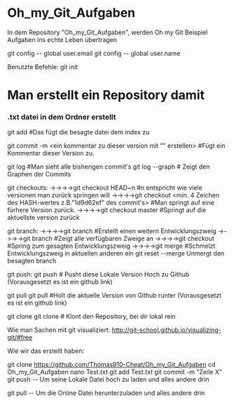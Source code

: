 # Oh_my_Git_Aufgaben
In dem Repository "Oh_my_Git_Aufgaben", werden Oh my Git Beispiel Aufgaben ins echte Leben übertragen

git config -- global user.email <Email>
git config -- global user.name <Name>

Benutzte Befehle:
git init <Name des Repositorys>
# Man erstellt ein Repository damit

### .txt datei in dem Ordner erstellt ###

git add <datei>
#Das fügt die besagte datei dem index zu

git commit -m <ein kommentar zu dieser version mit "" erstellen>
#Fügt ein Kommentar dieser Version zu.

git log
#Man sieht alle bisherigen commit's
	git log --graph
	# Zeigt den Graphen der Commits

git checkouts:
->->->->git checkout HEAD~n <dateiname>
	#n entspricht wie viele versionen man zurück springen will
->->->->git checkout <min. 4 Zeichen des HASH-wertes z.B."1d9d62ef" des commit's> <dateiname>
	#Man springt auf eine fürhere Version zurück.
->->->->git checkout master
	#Springt auf die aktuellste version zurück

git branch:
->->->->git branch <branchname> 
	#Erstellt einen weitern Entwicklungszweig
->->->->git branch
	#Zeigt alle verfügbaren Zweige an
->->->->git checkout <branchname>
	#Spring zum gesagten Entwicklungszweig
->->->->git merge <branchname>
	#Schmelzt Entwicklungszweig in aktuellen anderen ein
		git reset --merge <branch>
		Unmergt den besagten branch

git push:
	git push
	# Pusht diese Lokale Version Hoch zu Github (Vorausgesetzt es ist ein github link)
	
git pull
	git pull
	#Holt die aktuelle Version von Github runter (Vorausgesetzt es ist ein github link)

git clone
	git clone <Repository-Link>	
	# Klont den Repository, bei dir lokal rein

Wie man Sachen mit git visualiziert:
http://git-school.github.io/visualizing-git/#free


Wie wir das erstellt haben:

git clone https://github.com/Thomas910-Cheat/Oh_my_Git_Aufgaben
cd Oh_my_Git_Aufgaben
nano Test.txt
git add Test.txt
git commit -m "Zeile X"
git push                                 -- Um seine Lokale Datei hoch zu laden und alles andere drin

git pull                                 -- Um die Online Datei herunterzuladen und alles andere drin
